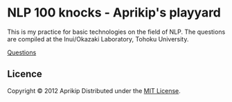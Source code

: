 NLP 100 knocks - Aprikip's playyard
===================================

This is my practice for basic technologies on the field of NLP.  The questions
are compiled at the Inui/Okazaki Laboratory, Tohoku University.

[Questions](http://www.cl.ecei.tohoku.ac.jp/index.php?言語処理100本ノック)

Licence
-------
Copyright &copy; 2012 Aprikip
Distributed under the [MIT License][mit].
 
[MIT]: http://www.opensource.org/licenses/mit-license.php

